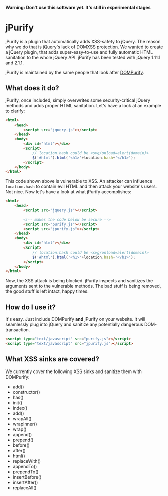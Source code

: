 **Warning: Don't use this software yet. It's still in experimental stages**

# jPurify

jPurify is a plugin that automatically adds XSS-safety to jQuery. The reason why we do that is jQuery's lack of DOMXSS protection. We wanted to create a jQuery plugin, that adds super-easy-to-use and fully automatic HTML sanitation to the whole jQuery API. jPurify has been tested with jQuery 1.11.1 and 2.1.1.

jPurify is maintained by the same people that look after [DOMPurify](/cure53/DOMPurify).

## What does it do?

jPurify, once included, simply overwrites some security-critical jQuery methods and adds proper HTML sanitation. Let's have a look at an example to clarify:

```html
<html>
    <head>
        <script src="jquery.js"></script>
    </head>
    <body>
        <div id="html"></div>
        <script>
            // location.hash could be <svg/onload=alert(domain)>
            $('#html').html('<h1>'+location.hash+'</h1>');
        </script>
    </body>
</html>

```

This code shown above is vulnerable to XSS. An attacker can influence `location.hash` to contain evil HTML and then attack your website's users. Not nice. Now let's have a look at what jPurify accomplishes:

```html
<html>
    <head>
        <script src="jquery.js"></script>
        
        <!-- makes the code below be secure -->
        <script src="purify.js"></script>
        <script src="jpurify.js"></script>
    </head>
    <body>
        <div id="html"></div>
        <script>
            // location.hash could be <svg/onload=alert(domain)>
            $('#html').html('<h1>'+location.hash+'</h1>');
        </script>
    </body>
</html>

```

Now, the XSS attack is being blocked. jPurify inspects and sanitizes the arguments sent to the vulnerable methods. The bad stuff is being removed, the good stuff is left intact, happy times.

## How do I use it?

It's easy. Just include DOMPurify **and** jPurify on your website. It will seamlessly plug into jQuery and sanitize any potentially dangerous DOM-transaction.

```html
<script type="text/javascript" src="purify.js"></script>
<script type="text/javascript" src="jpurify.js"></script>
```

## What XSS sinks are covered?

We currently cover the following XSS sinks and sanitize them with DOMPurify:

* add()
* constructor()
* has()
* init()
* index()
* add()
* wrapAll()
* wrapInner()
* wrap()
* append()
* prepend()
* before()
* after()
* html()
* replaceWith()
* appendTo()
* prependTo()
* insertBefore()
* insertAfter()
* replaceAll()
